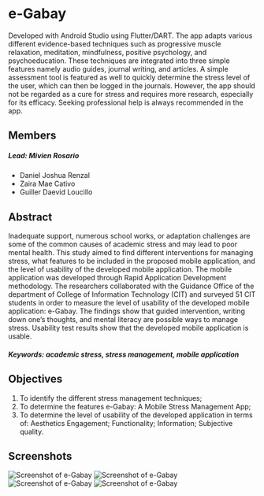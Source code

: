 # e-Gabay
Developed with Android Studio using Flutter/DART. The app adapts various different evidence-based techniques such as progressive muscle relaxation, meditation, mindfulness, positive psychology, and psychoeducation. These techniques are integrated into three simple features namely audio guides, journal writing, and articles. A simple assessment tool is featured as well to quickly determine the stress level of the user, which can then be logged in the journals. However, the app should not be regarded as a cure for stress and requires more research, especially for its efficacy. Seeking professional help is always recommended in the app.

## Members
##### Lead: Mivien Rosario
- Daniel Joshua Renzal
- Zaira Mae Cativo
- Guiller Daevid Loucillo

## Abstract
Inadequate support, numerous school works, or adaptation challenges are some of the common causes of academic stress and may lead to poor mental health. This study aimed to find different interventions for managing stress, what features to be included in the proposed mobile application, and the level of usability of the developed mobile application.
The mobile application was developed through Rapid Application Development methodology. The researchers collaborated with the Guidance Office of the department of College of Information Technology (CIT) and surveyed 51 CIT students in order to measure the level of usability of the developed mobile application: e-Gabay. 
The findings show that guided intervention, writing down one’s thoughts, and mental literacy are possible ways to manage stress. Usability test results show that the developed mobile application is usable.

##### Keywords: academic stress, stress management, mobile application 

## Objectives
1. To identify the different stress management techniques;
2. To determine the features e-Gabay: A Mobile Stress Management App;
3. To determine the level of usability of the developed application in terms of: 
Aesthetics
Engagement;
Functionality;
Information;
Subjective quality.

## Screenshots
![Screenshot of e-Gabay](https://github.com/mivienrosario/e-Gabay/blob/main/Screenshots/Screenshot_20210524_153214_com.cit.egabay.jpg?raw=true)
![Screenshot of e-Gabay](https://github.com/mivienrosario/e-Gabay/blob/main/Screenshots/Screenshot_20210524_153218_com.cit.egabay.jpg?raw=true)
![Screenshot of e-Gabay](https://github.com/mivienrosario/e-Gabay/blob/main/Screenshots/Screenshot_20210524_153226_com.cit.egabay.jpg?raw=true)
![Screenshot of e-Gabay](https://github.com/mivienrosario/e-Gabay/blob/main/Screenshots/Screenshot_20210524_153418_com.cit.egabay.jpg?raw=true)


